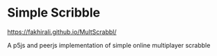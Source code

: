 # Simple Scribble
https://fakhirali.github.io/MultScrabbl/

A p5js and peerjs implementation of simple online multiplayer scrabble
